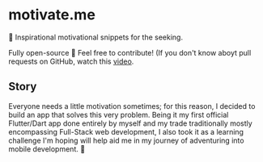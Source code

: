 # motivate.me

🎷 Inspirational motivational snippets for the seeking.

Fully open-source 🙌 Feel free to contribute! (If you don't know aboyt pull requests on GitHub, watch this [video](https://www.youtube.com/watch?v=For9VtrQx58).

## Story

Everyone needs a little motivation sometimes; for this reason, I decided to build an app that solves this very problem. Being it my first official Flutter/Dart app done entirely by myself and my trade traditionally mostly encompassing Full-Stack web development, I also took it as a learning challenge I'm hoping will help aid me in my journey of adventuring into mobile development. 📱
